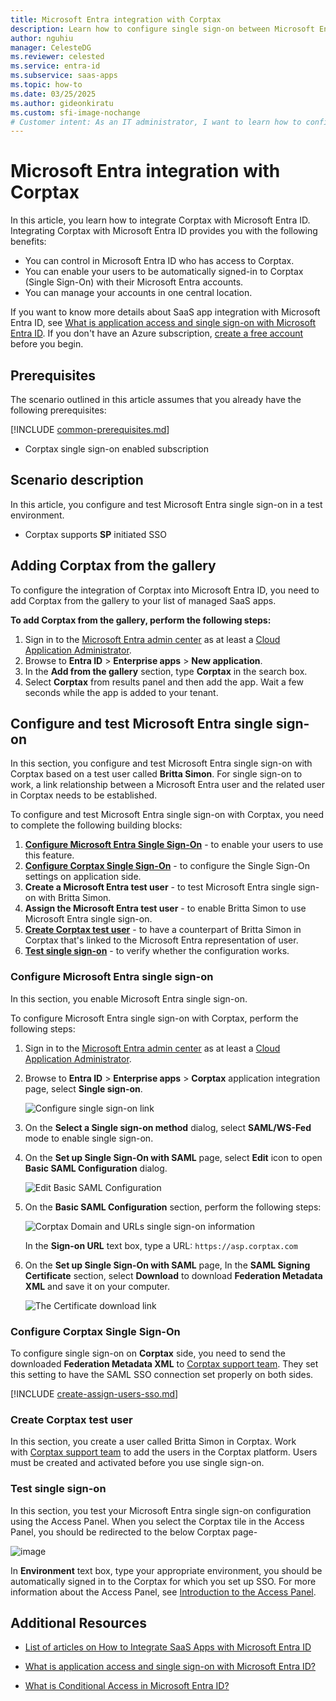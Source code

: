 ```yaml
---
title: Microsoft Entra integration with Corptax
description: Learn how to configure single sign-on between Microsoft Entra ID and Corptax.
author: nguhiu
manager: CelesteDG
ms.reviewer: celested
ms.service: entra-id
ms.subservice: saas-apps
ms.topic: how-to
ms.date: 03/25/2025
ms.author: gideonkiratu
ms.custom: sfi-image-nochange
# Customer intent: As an IT administrator, I want to learn how to configure single sign-on between Microsoft Entra ID and CorpTax so that I can control who has access to CorpTax, enable automatic sign-in with Microsoft Entra accounts, and manage my accounts in one central location.
---
```

# Microsoft Entra integration with Corptax

In this article,  you learn how to integrate Corptax with Microsoft Entra ID.
Integrating Corptax with Microsoft Entra ID provides you with the following benefits:

* You can control in Microsoft Entra ID who has access to Corptax.
* You can enable your users to be automatically signed-in to Corptax (Single Sign-On) with their Microsoft Entra accounts.
* You can manage your accounts in one central location.

If you want to know more details about SaaS app integration with Microsoft Entra ID, see [What is application access and single sign-on with Microsoft Entra ID](~/identity/enterprise-apps/what-is-single-sign-on.md).
If you don't have an Azure subscription, [create a free account](https://azure.microsoft.com/free/) before you begin.

## Prerequisites

The scenario outlined in this article assumes that you already have the following prerequisites:

[!INCLUDE [common-prerequisites.md](~/identity/saas-apps/includes/common-prerequisites.md)]
* Corptax single sign-on enabled subscription

## Scenario description

In this article,  you configure and test Microsoft Entra single sign-on in a test environment.

* Corptax supports **SP** initiated SSO

## Adding Corptax from the gallery

To configure the integration of Corptax into Microsoft Entra ID, you need to add Corptax from the gallery to your list of managed SaaS apps.

**To add Corptax from the gallery, perform the following steps:**

1. Sign in to the [Microsoft Entra admin center](https://entra.microsoft.com) as at least a [Cloud Application Administrator](~/identity/role-based-access-control/permissions-reference.md#cloud-application-administrator).
1. Browse to **Entra ID** > **Enterprise apps** > **New application**.
1. In the **Add from the gallery** section, type **Corptax** in the search box.
1. Select **Corptax** from results panel and then add the app. Wait a few seconds while the app is added to your tenant.

<a name='configure-and-test-azure-ad-single-sign-on'></a>

## Configure and test Microsoft Entra single sign-on

In this section, you configure and test Microsoft Entra single sign-on with Corptax based on a test user called **Britta Simon**.
For single sign-on to work, a link relationship between a Microsoft Entra user and the related user in Corptax needs to be established.

To configure and test Microsoft Entra single sign-on with Corptax, you need to complete the following building blocks:

1. **[Configure Microsoft Entra Single Sign-On](#configure-azure-ad-single-sign-on)** - to enable your users to use this feature.
2. **[Configure Corptax Single Sign-On](#configure-corptax-single-sign-on)** - to configure the Single Sign-On settings on application side.
3. **Create a Microsoft Entra test user** - to test Microsoft Entra single sign-on with Britta Simon.
4. **Assign the Microsoft Entra test user** - to enable Britta Simon to use Microsoft Entra single sign-on.
5. **[Create Corptax test user](#create-corptax-test-user)** - to have a counterpart of Britta Simon in Corptax that's linked to the Microsoft Entra representation of user.
6. **[Test single sign-on](#test-single-sign-on)** - to verify whether the configuration works.

<a name='configure-azure-ad-single-sign-on'></a>

### Configure Microsoft Entra single sign-on

In this section, you enable Microsoft Entra single sign-on.

To configure Microsoft Entra single sign-on with Corptax, perform the following steps:

1. Sign in to the [Microsoft Entra admin center](https://entra.microsoft.com) as at least a [Cloud Application Administrator](~/identity/role-based-access-control/permissions-reference.md#cloud-application-administrator).
1. Browse to **Entra ID** > **Enterprise apps** > **Corptax** application integration page, select **Single sign-on**.

    ![Configure single sign-on link](common/select_sso.png)

1. On the **Select a Single sign-on method** dialog, select **SAML/WS-Fed** mode to enable single sign-on.

1. On the **Set up Single Sign-On with SAML** page, select **Edit** icon to open **Basic SAML Configuration** dialog.

	![Edit Basic SAML Configuration](common/edit_urls.png)

1. On the **Basic SAML Configuration** section, perform the following steps:

    ![Corptax Domain and URLs single sign-on information](common/sp_intiated.png)

    In the **Sign-on URL** text box, type a URL:
    `https://asp.corptax.com`

1. On the **Set up Single Sign-On with SAML** page, In the **SAML Signing Certificate** section, select **Download** to download **Federation Metadata XML** and save it on your computer.

	![The Certificate download link](common/metadataxml.png)

### Configure Corptax Single Sign-On

To configure single sign-on on **Corptax** side, you need to send the downloaded **Federation Metadata XML** to [Corptax support team](https://connect.corptax.com/). They set this setting to have the SAML SSO connection set properly on both sides.

<a name='create-an-azure-ad-test-user'></a>

[!INCLUDE [create-assign-users-sso.md](~/identity/saas-apps/includes/create-assign-users-sso.md)]

### Create Corptax test user

In this section, you create a user called Britta Simon in Corptax. Work with [Corptax support team](https://connect.corptax.com/) to add the users in the Corptax platform. Users must be created and activated before you use single sign-on.

### Test single sign-on

In this section, you test your Microsoft Entra single sign-on configuration using the Access Panel.
When you select the Corptax tile in the Access Panel, you should be redirected to the below Corptax page- 

![image](media/corptax-tutorial/corptaxlogin.png)

In **Environment** text box, type your appropriate environment, you should be automatically signed in to the Corptax for which you set up SSO. For more information about the Access Panel, see [Introduction to the Access Panel](https://support.microsoft.com/account-billing/sign-in-and-start-apps-from-the-my-apps-portal-2f3b1bae-0e5a-4a86-a33e-876fbd2a4510).

## Additional Resources

- [List of articles on How to Integrate SaaS Apps with Microsoft Entra ID](./tutorial-list.md)

- [What is application access and single sign-on with Microsoft Entra ID?](~/identity/enterprise-apps/what-is-single-sign-on.md)

- [What is Conditional Access in Microsoft Entra ID?](~/identity/conditional-access/overview.md)
